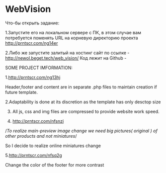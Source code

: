 # WebVision
Что-бы открыть задание:

1.Запустите его на локальном сервере с ПК, в этом случае вам потребуется поменять URL
  на корневую директорию проекта http://prntscr.com/ng14er

2.Либо же запустите залитый на хостинг сайт по ссылке - http://newol.beget.tech/web_vision/
  Код лежит на Github - 



SOME PROJECT IMFORMATION:

1.http://prntscr.com/ng13hj

Header,footer and content are in separate .php files to maintain creation if future template.

2.Adaptability is done at its discretion as the template has only desctop size

3. All js, css and img files are compressed to provide website work speed.

4. http://prntscr.com/nfsnzi

/*To realize main-preview
 image change we need big 
pictures( original ) of other products 
and not miniatures*/

So I decide to realize online miniatures change

5.http://prntscr.com/nfsq2g

Сhange the color of the footer for more contrast
